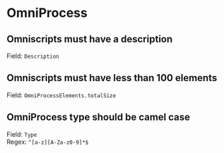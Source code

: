 # OmniProcess
## Omniscripts must have a description
Field: `Description`   



## Omniscripts must have less than 100 elements
Field: `OmniProcessElements.totalSize`   



## OmniProcess type should be camel case
Field: `Type`   
Regex: `^[a-z][A-Za-z0-9]*$`    


